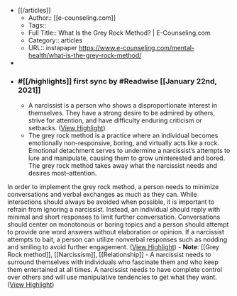 - [[/articles]]
    - Author:: [[e-counseling.com]]
    - Tags::
    - Full Title:: What Is the Grey Rock Method? | E-Counseling.com
    - Category:: articles
    - URL:: instapaper https://www.e-counseling.com/mental-health/what-is-the-grey-rock-method/
- 
- ### #[[/highlights]] first sync by #Readwise [[January 22nd, 2021]]
    - A narcissist is a person who shows a disproportionate interest in themselves. They have a strong desire to be admired by others, strive for attention, and have difficulty enduring criticism or setbacks. ([View Highlight](https://instapaper.com/read/1379943735/15260480))
    - The grey rock method is a practice where an individual becomes emotionally non-responsive, boring, and virtually acts like a rock. Emotional detachment serves to undermine a narcissist’s attempts to lure and manipulate, causing them to grow uninterested and bored. The grey rock method takes away what the narcissist needs and desires most–attention.

In order to implement the grey rock method, a person needs to minimize conversations and verbal exchanges as much as they can. While interactions should always be avoided when possible, it is important to refrain from ignoring a narcissist. Instead, an individual should reply with minimal and short responses to limit further conversation. Conversations should center on monotonous or boring topics and a person should attempt to provide one word answers without elaboration or opinion. If a narcissist attempts to bait, a person can utilize nonverbal responses such as nodding and smiling to avoid further engagement. ([View Highlight](https://instapaper.com/read/1379943735/15260495))
        - **Note**: [[Grey Rock method]], [[Narcissism]], [[Relationship]]
    - A narcissist needs to surround themselves with individuals who fascinate them and who keep them entertained at all times. A narcissist needs to have complete control over others and will use manipulative tendencies to get what they want. ([View Highlight](https://instapaper.com/read/1379943735/15260506))
